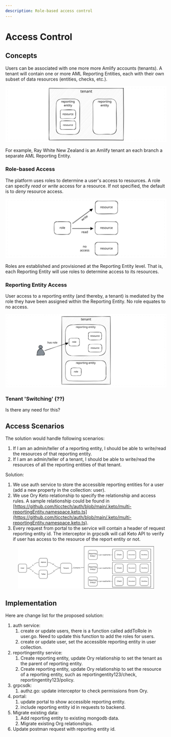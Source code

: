 ```yaml
---
description: Role-based access control
---
```


# Access Control

## Concepts

Users can be associated with one more more Amlify accounts (tenants). A tenant will contain one or more AML Reporting Entities, each with their own subset of data resources (entities, checks, etc.).

<img src="../.gitbook/assets/file.excalidraw.svg" alt="multiple reporting entities per tenant" class="gitbook-drawing">

&#x20;For example, Ray White New Zealand is an Amlify tenant an each branch a separate AML Reporting Entity.

### Role-based Access

The platform uses roles to determine a user's access to resources. A role can specify _read_ or _write_ access for a resource. If not specified, the default is to _deny_ resource access.

<img src="../.gitbook/assets/file.excalidraw (5).svg" alt="role-based resource access" class="gitbook-drawing">

Roles are established and provisioned at the Reporting Entity level. That is, each Reporting Entity will use roles to determine access to its resources.&#x20;

### Reporting Entity Access

User access to a reporting entity (and thereby, a tenant) is mediated by the role they have been assigned within the Reporting Entity. No role equates to no access.

<img src="../.gitbook/assets/file.excalidraw (6).svg" alt="Reporting Entity access" class="gitbook-drawing">

### Tenant 'Switching' (??)

Is there any need for this?

## Access Scenarios

The solution would handle following scenarios:

1. If I am an admin/teller of a reporting entity, I should be able to write/read the resources of that reporting entity.&#x20;
2. If I am an admin/teller of a tenant, I should be able to write/read the resources of all the reporting entities of that tenant.&#x20;

Solution:

1. We use auth service to store the accessible reporting entities for a user (add a new property in the collection: user).
2. We use Ory Keto relationship to specify the relationship and access rules. A sample relationship could be found in [https://github.com/ticctech/auth/blob/main/.keto/multi-reportingEntity.namespace.keto.ts](https://github.com/ticctech/auth/blob/main/.keto/multi-reportingEntity.namespace.keto.ts).
3. Every request from portal to the service will contain a header of request reporting entity id. The interceptor in grpcsdk will call Keto API to verify if user has access to the resource of the report entity or not.

<figure><img src="../.gitbook/assets/image.png" alt=""><figcaption></figcaption></figure>

## Implementation

Here are change list for the proposed solution:

1. auth service:
   1. create or update users, there is a function called addToRole in user.go. Need to update this function to add the roles for users.
   2. create or update user, set the accessible reporting entity in user collection.
2. reportingentity service:
   1. Create reporting entity, update Ory relationship to set the tenant as the parent of reporting entity.
   2. Create reporting entity, update Ory relationship to set the resource of a reporting entity, such as reportingentity123/check, reportingentity123/policy.
3. grpcsdk:
   1. authz.go: update interceptor to check permissions from Ory.&#x20;
4. portal:
   1. update portal to show accessible reporting entity.
   2. include reporting entity id in requests to backend.
5. Migrate existing data:
   1. Add reporting entity to existing mongodb data.
   2. Migrate existing Org relationships.&#x20;
6. Update postman request with reporting entity id.

